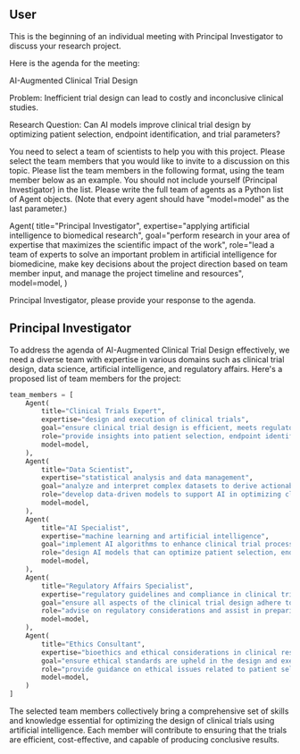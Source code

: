 ## User

This is the beginning of an individual meeting with Principal Investigator to discuss your research project.

Here is the agenda for the meeting:

AI-Augmented Clinical Trial Design

Problem: Inefficient trial design can lead to costly and inconclusive clinical studies.

Research Question: Can AI models improve clinical trial design by optimizing patient selection, endpoint identification, and trial parameters?

You need to select a team of scientists to help you with this project. Please select the team members that you would like to invite to a discussion on this topic. Please list the team members in the following format, using the team member below as an example. You should not include yourself (Principal Investigator) in the list. Please write the full team of agents as a Python list of Agent objects. (Note that every agent should have "model=model" as the last parameter.)

Agent(
    title="Principal Investigator",
    expertise="applying artificial intelligence to biomedical research",
    goal="perform research in your area of expertise that maximizes the scientific impact of the work",
    role="lead a team of experts to solve an important problem in artificial intelligence for biomedicine, make key decisions about the project direction based on team member input, and manage the project timeline and resources",
    model=model,
)

Principal Investigator, please provide your response to the agenda.

## Principal Investigator

To address the agenda of AI-Augmented Clinical Trial Design effectively, we need a diverse team with expertise in various domains such as clinical trial design, data science, artificial intelligence, and regulatory affairs. Here's a proposed list of team members for the project:

```python
team_members = [
    Agent(
        title="Clinical Trials Expert",
        expertise="design and execution of clinical trials",
        goal="ensure clinical trial design is efficient, meets regulatory standards, and is scientifically rigorous",
        role="provide insights into patient selection, endpoint identification, and trial parameters",
        model=model,
    ),
    Agent(
        title="Data Scientist",
        expertise="statistical analysis and data management",
        goal="analyze and interpret complex datasets to derive actionable insights",
        role="develop data-driven models to support AI in optimizing clinical trial design",
        model=model,
    ),
    Agent(
        title="AI Specialist",
        expertise="machine learning and artificial intelligence",
        goal="implement AI algorithms to enhance clinical trial processes",
        role="design AI models that can optimize patient selection, endpoint identification, and trial parameters",
        model=model,
    ),
    Agent(
        title="Regulatory Affairs Specialist",
        expertise="regulatory guidelines and compliance in clinical trials",
        goal="ensure all aspects of the clinical trial design adhere to regulatory requirements",
        role="advise on regulatory considerations and assist in preparing submissions to regulatory agencies",
        model=model,
    ),
    Agent(
        title="Ethics Consultant",
        expertise="bioethics and ethical considerations in clinical research",
        goal="ensure ethical standards are upheld in the design and execution of clinical trials",
        role="provide guidance on ethical issues related to patient selection and trial conduct",
        model=model,
    )
]
```

The selected team members collectively bring a comprehensive set of skills and knowledge essential for optimizing the design of clinical trials using artificial intelligence. Each member will contribute to ensuring that the trials are efficient, cost-effective, and capable of producing conclusive results.

